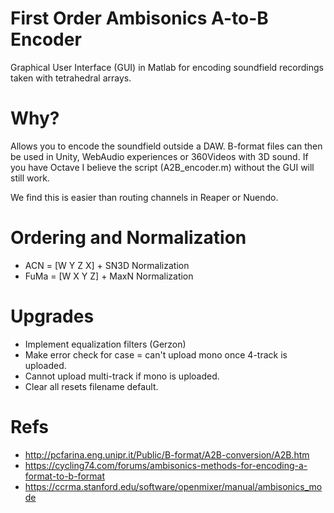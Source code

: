 # First Order Ambisonics A-to-B Encoder
Graphical User Interface (GUI) in Matlab for encoding soundfield recordings taken with tetrahedral arrays.

# Why?
Allows you to encode the soundfield outside a DAW. B-format files can then be used in Unity, WebAudio experiences or 360Videos with 3D sound. If you have Octave I believe the script (A2B_encoder.m) without the GUI will still work.

We find this is easier than routing channels in Reaper or Nuendo.

# Ordering and Normalization
* ACN = [W Y Z X] + SN3D Normalization
* FuMa = [W X Y Z] + MaxN Normalization

# Upgrades
* Implement equalization filters (Gerzon)
* Make error check for case = can't upload mono once 4-track is uploaded.
* Cannot upload multi-track if mono is uploaded.
* Clear all resets filename default.

# Refs
* http://pcfarina.eng.unipr.it/Public/B-format/A2B-conversion/A2B.htm
* https://cycling74.com/forums/ambisonics-methods-for-encoding-a-format-to-b-format
* https://ccrma.stanford.edu/software/openmixer/manual/ambisonics_mode
